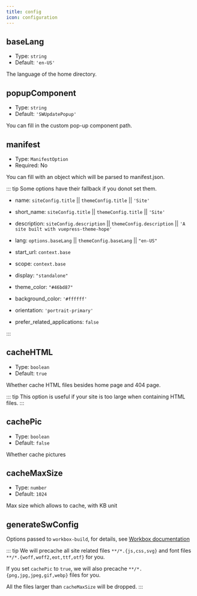 ```yaml
---
title: config
icon: configuration
---
```


## baseLang

- Type: `string`
- Default: `'en-US'`

The language of the home directory.

## popupComponent

- Type: `string`
- Default: `'SWUpdatePopup'`

You can fill in the custom pop-up component path.

## manifest

- Type: `ManifestOption`
- Required: No

You can fill with an object which will be parsed to manifest.json.

::: tip
Some options have their fallback if you donot set them.

- name: `siteConfig.title` || `themeConfig.title` || `'Site'`
- short_name: `siteConfig.title` || `themeConfig.title` || `'Site'`
- description: `siteConfig.description` || `themeConfig.description` || `'A site built with vuepress-theme-hope'`
- lang: `options.baseLang` || `themeConfig.baseLang` || `"en-US"`
- start_url: `context.base`
- scope: `context.base`

- display: `"standalone"`
- theme_color: `"#46bd87"`
- background_color: `'#ffffff'`
- orientation: `'portrait-primary'`
- prefer_related_applications: `false`

:::

## cacheHTML

- Type: `boolean`
- Default: `true`

Whether cache HTML files besides home page and 404 page.

::: tip
This option is useful if your site is too large when containing HTML files.
:::

## cachePic

- Type: `boolean`
- Default: `false`

Whether cache pictures

## cacheMaxSize

- Type: `number`
- Default: `1024`

Max size which allows to cache, with KB unit

## generateSwConfig

Options passed to `workbox-build`, for details, see [Workbox documentation](https://developers.google.com/web/tools/workbox/reference-docs/latest/module-workbox-build#.generateSW)

::: tip
We will precache all site related files `**/*.{js,css,svg}` and font files `**/*.{woff,woff2,eot,ttf,otf}` for you.

If you set `cachePic` to `true`, we will also precache `**/*.{png,jpg,jpeg,gif,webp}` files for you.

All the files larger than `cacheMaxSize` will be dropped.
:::
